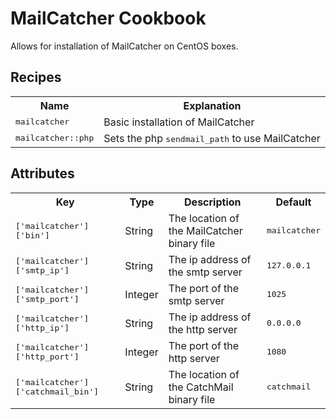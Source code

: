 MailCatcher Cookbook
====================
Allows for installation of MailCatcher on CentOS boxes.

Recipes
----------
<table>
  <tr>
    <th>Name</th>
    <th>Explanation</th>
  </tr>
  <tr>
    <td><tt>mailcatcher</tt></td>
    <td>Basic installation of MailCatcher</td>
  </tr>
  <tr>
    <td><tt>mailcatcher::php</tt></td>
    <td>Sets the php <tt>sendmail_path</tt> to use MailCatcher</td>
  </tr>
</table>

Attributes
----------
<table>
  <tr>
    <th>Key</th>
    <th>Type</th>
    <th>Description</th>
    <th>Default</th>
  </tr>
  <tr>
    <td><tt>['mailcatcher']['bin']</tt></td>
    <td>String</td>
    <td>The location of the MailCatcher binary file</td>
    <td><tt>mailcatcher</tt></td>
  </tr>
  <tr>
    <td><tt>['mailcatcher']['smtp_ip']</tt></td>
    <td>String</td>
    <td>The ip address of the smtp server</td>
    <td><tt>127.0.0.1</tt></td>
  </tr>
  <tr>
    <td><tt>['mailcatcher']['smtp_port']</tt></td>
    <td>Integer</td>
    <td>The port of the smtp server</td>
    <td><tt>1025</tt></td>
  </tr>
  <tr>
    <td><tt>['mailcatcher']['http_ip']</tt></td>
    <td>String</td>
    <td>The ip address of the http server</td>
    <td><tt>0.0.0.0</tt></td>
  </tr>
  <tr>
    <td><tt>['mailcatcher']['http_port']</tt></td>
    <td>Integer</td>
    <td>The port of the http server</td>
    <td><tt>1080</tt></td>
  </tr>
  <tr>
    <td><tt>['mailcatcher']['catchmail_bin']</tt></td>
    <td>String</td>
    <td>The location of the CatchMail binary file</td>
    <td><tt>catchmail</tt></td>
  </tr>
</table>
